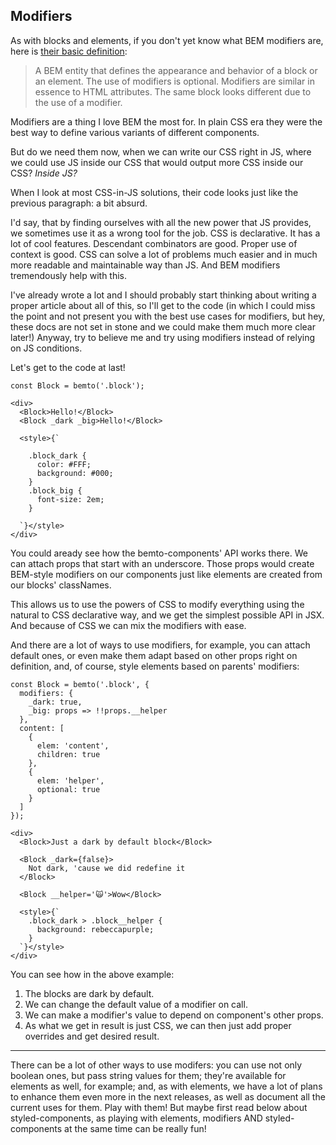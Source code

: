 ## Modifiers

As with blocks and elements, if you don't yet know what BEM modifiers are, here is [their basic definition](https://en.bem.info/methodology/key-concepts/#modifier):

> A BEM entity that defines the appearance and behavior of a block or an element.
> The use of modifiers is optional.
> Modifiers are similar in essence to HTML attributes. The same block looks different due to the use of a modifier.

Modifiers are a thing I love BEM the most for. In plain CSS era they were the best way to define various variants of different components.

But do we need them now, when we can write our CSS right in JS, where we could use JS inside our CSS that would output more CSS inside our CSS? _Inside JS?_

When I look at most CSS-in-JS solutions, their code looks just like the previous paragraph: a bit absurd.

I'd say, that by finding ourselves with all the new power that JS provides, we sometimes use it as a wrong tool for the job. CSS is declarative. It has a lot of cool features. Descendant combinators are good. Proper use of context is good. CSS can solve a lot of problems much easier and in much more readable and maintainable way than JS. And BEM modifiers tremendously help with this.

I've already wrote a lot and I should probably start thinking about writing a proper article about all of this, so I'll get to the code (in which I could miss the point and not present you with the best use cases for modifiers, but hey, these docs are not set in stone and we could make them much more clear later!) Anyway, try to believe me and try using modifiers instead of relying on JS conditions.

Let's get to the code at last!

    const Block = bemto('.block');

    <div>
      <Block>Hello!</Block>
      <Block _dark _big>Hello!</Block>

      <style>{`

        .block_dark {
          color: #FFF;
          background: #000;
        }
        .block_big {
          font-size: 2em;
        }

      `}</style>
    </div>

You could aready see how the bemto-components' API works there. We can attach props that start with an underscore. Those props would create BEM-style modifiers on our components just like elements are created from our blocks' classNames.

This allows us to use the powers of CSS to modify everything using the natural to CSS declarative way, and we get the simplest possible API in JSX. And because of CSS we can mix the modifiers with ease.

And there are a lot of ways to use modifiers, for example, you can attach default ones, or even make them adapt based on other props right on definition, and, of course, style elements based on parents' modifiers:

    const Block = bemto('.block', {
      modifiers: {
        _dark: true,
        _big: props => !!props.__helper
      },
      content: [
        {
          elem: 'content',
          children: true
        },
        {
          elem: 'helper',
          optional: true
        }
      ]
    });

    <div>
      <Block>Just a dark by default block</Block>

      <Block _dark={false}>
        Not dark, 'cause we did redefine it
      </Block>

      <Block __helper='🙀'>Wow</Block>

      <style>{`
        .block_dark > .block__helper {
          background: rebeccapurple;
        }
      `}</style>
    </div>

You can see how in the above example:

1. The blocks are dark by default.
2. We can change the default value of a modifier on call.
3. We can make a modifier's value to depend on component's other props.
4. As what we get in result is just CSS, we can then just add proper overrides and get desired result.

- - -

There can be a lot of other ways to use modifers: you can use not only boolean ones, but pass string values for them; they're available for elements as well, for example; and, as with elements, we have a lot of plans to enhance them even more in the next releases, as well as document all the current uses for them. Play with them! But maybe first read below about styled-components, as playing with elements, modifiers AND styled-components at the same time can be really fun!
